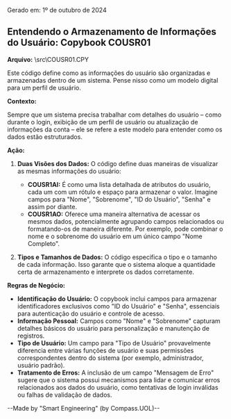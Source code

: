 Gerado em: 1º de outubro de 2024

## Entendendo o Armazenamento de Informações do Usuário: Copybook COUSR01

**Arquivo:**  \src\COUSR01.CPY

Este código define como as informações do usuário são organizadas e armazenadas dentro de um sistema. Pense nisso como um modelo digital para um perfil de usuário.

**Contexto:**

Sempre que um sistema precisa trabalhar com detalhes do usuário – como durante o login, exibição de um perfil de usuário ou atualização de informações da conta – ele se refere a este modelo para entender como os dados estão estruturados.

**Ação:**

1. **Duas Visões dos Dados:** O código define duas maneiras de visualizar as mesmas informações do usuário:
   - **COUSR1AI:**  É como uma lista detalhada de atributos do usuário, cada um com um rótulo e espaço para armazenar o valor. Imagine campos para "Nome", "Sobrenome", "ID do Usuário", "Senha" e assim por diante.
   - **COUSR1AO:** Oferece uma maneira alternativa de acessar os mesmos dados, potencialmente agrupando campos relacionados ou formatando-os de maneira diferente. Por exemplo, pode combinar o nome e o sobrenome do usuário em um único campo "Nome Completo". 

2. **Tipos e Tamanhos de Dados:** O código especifica o tipo e o tamanho de cada informação. Isso garante que o sistema aloque a quantidade certa de armazenamento e interprete os dados corretamente. 

**Regras de Negócio:**

* **Identificação do Usuário:** O copybook inclui campos para armazenar identificadores exclusivos como "ID do Usuário" e "Senha", essenciais para autenticação do usuário e controle de acesso.
* **Informação Pessoal:** Campos como "Nome" e "Sobrenome" capturam detalhes básicos do usuário para personalização e manutenção de registros.
* **Tipo de Usuário:** Um campo para "Tipo de Usuário" provavelmente diferencia entre várias funções de usuário e suas permissões correspondentes dentro do sistema (por exemplo, administrador, usuário padrão).
* **Tratamento de Erros:** A inclusão de um campo "Mensagem de Erro" sugere que o sistema possui mecanismos para lidar e comunicar erros relacionados aos dados do usuário, como tentativas de login inválidas ou falhas de validação de dados.

--Made by "Smart Engineering" (by Compass.UOL)--